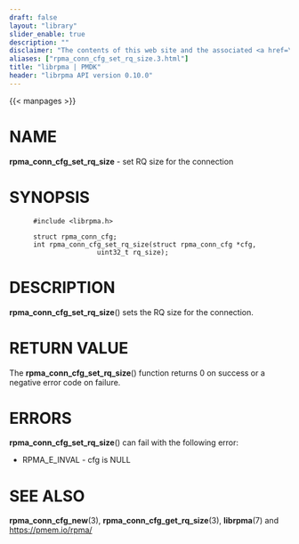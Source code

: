 ```yaml
---
draft: false
layout: "library"
slider_enable: true
description: ""
disclaimer: "The contents of this web site and the associated <a href=\"https://github.com/pmem\">GitHub repositories</a> are BSD-licensed open source."
aliases: ["rpma_conn_cfg_set_rq_size.3.html"]
title: "librpma | PMDK"
header: "librpma API version 0.10.0"
---
```

{{< manpages >}}

[comment]: <> (SPDX-License-Identifier: BSD-3-Clause)
[comment]: <> (Copyright 2020, Intel Corporation)

NAME
====

**rpma\_conn\_cfg\_set\_rq\_size** - set RQ size for the connection

SYNOPSIS
========

          #include <librpma.h>

          struct rpma_conn_cfg;
          int rpma_conn_cfg_set_rq_size(struct rpma_conn_cfg *cfg,
                          uint32_t rq_size);

DESCRIPTION
===========

**rpma\_conn\_cfg\_set\_rq\_size**() sets the RQ size for the
connection.

RETURN VALUE
============

The **rpma\_conn\_cfg\_set\_rq\_size**() function returns 0 on success
or a negative error code on failure.

ERRORS
======

**rpma\_conn\_cfg\_set\_rq\_size**() can fail with the following error:

-   RPMA\_E\_INVAL - cfg is NULL

SEE ALSO
========

**rpma\_conn\_cfg\_new**(3), **rpma\_conn\_cfg\_get\_rq\_size**(3),
**librpma**(7) and https://pmem.io/rpma/
